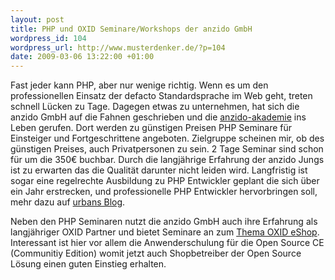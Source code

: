 ```yaml
--- 
layout: post
title: PHP und OXID Seminare/Workshops der anzido GmbH
wordpress_id: 104
wordpress_url: http://www.musterdenker.de/?p=104
date: 2009-03-06 13:22:00 +01:00
---
```

Fast jeder kann PHP, aber nur wenige richtig. Wenn es um den professionellen Einsatz der defacto Standardsprache im Web geht, treten schnell Lücken zu Tage. Dagegen etwas zu unternehmen, hat sich die anzido GmbH auf die Fahnen geschrieben und die <a href="http://www.anzido-akademie.de/" target="_blank">anzido-akademie</a> ins Leben gerufen. Dort werden zu günstigen Preisen PHP Seminare für Einsteiger und Fortgeschrittene angeboten. Zielgruppe scheinen mir, ob des günstigen Preises, auch Privatpersonen zu sein. 2 Tage Seminar sind schon für um die 350€ buchbar. Durch die langjährige Erfahrung der anzido Jungs ist zu erwarten das die Qualität darunter nicht leiden wird. Langfristig ist sogar eine regelrechte Ausbildung zu PHP Entwickler geplant die sich über ein Jahr erstrecken, und professionelle PHP Entwickler hervorbringen soll, mehr dazu auf <a href="http://www.urbans-blog.de/2009/03/02/php-und-oxid-seminare-in-der-anzido-akademie/" target="_blank">urbans Blog</a>.

Neben den PHP Seminaren nutzt die anzido GmbH auch ihre Erfahrung als langjähriger OXID Partner und bietet Seminare an zum <a href="http://www.anzido-akademie.de/PHP-Seminare-und-Workshops/OXID-eShop-Seminare/" target="_blank">Thema OXID eShop</a>. Interessant ist hier vor allem die Anwenderschulung für die Open Source CE (Communitiy Edition) womit jetzt auch Shopbetreiber der Open Source Lösung einen guten Einstieg erhalten.
